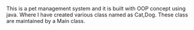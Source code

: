 This is a pet management system and it is built with OOP concept using java.
Where I have created various class named as Cat,Dog.
These class are maintained by a Main class.
